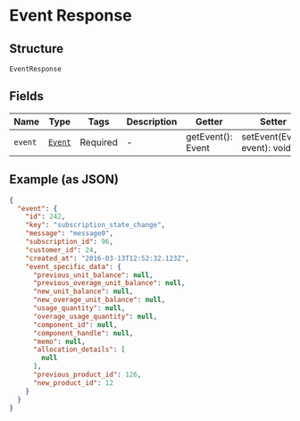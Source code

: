 
# Event Response

## Structure

`EventResponse`

## Fields

| Name | Type | Tags | Description | Getter | Setter |
|  --- | --- | --- | --- | --- | --- |
| `event` | [`Event`](../../doc/models/event.md) | Required | - | getEvent(): Event | setEvent(Event event): void |

## Example (as JSON)

```json
{
  "event": {
    "id": 242,
    "key": "subscription_state_change",
    "message": "message0",
    "subscription_id": 96,
    "customer_id": 24,
    "created_at": "2016-03-13T12:52:32.123Z",
    "event_specific_data": {
      "previous_unit_balance": null,
      "previous_overage_unit_balance": null,
      "new_unit_balance": null,
      "new_overage_unit_balance": null,
      "usage_quantity": null,
      "overage_usage_quantity": null,
      "component_id": null,
      "component_handle": null,
      "memo": null,
      "allocation_details": [
        null
      ],
      "previous_product_id": 126,
      "new_product_id": 12
    }
  }
}
```

